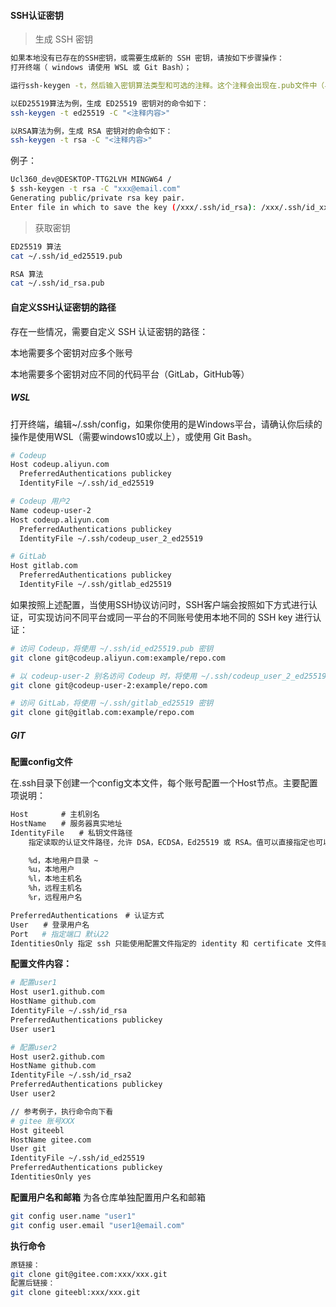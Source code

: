 #### SSH认证密钥

> 生成 SSH 密钥

```bash
如果本地没有已存在的SSH密钥，或需要生成新的 SSH 密钥，请按如下步骤操作：
打开终端（ windows 请使用 WSL 或 Git Bash）；

运行ssh-keygen -t，然后输入密钥算法类型和可选的注释。这个注释会出现在.pub文件中（与认证无关），一般可使用邮箱作为注释内容。

以ED25519算法为例，生成 ED25519 密钥对的命令如下：
ssh-keygen -t ed25519 -C "<注释内容>"

以RSA算法为例，生成 RSA 密钥对的命令如下：
ssh-keygen -t rsa -C "<注释内容>"
```

例子：

```bash
Ucl360_dev@DESKTOP-TTG2LVH MINGW64 /
$ ssh-keygen -t rsa -C "xxx@email.com"
Generating public/private rsa key pair.
Enter file in which to save the key (/xxx/.ssh/id_rsa): /xxx/.ssh/id_xxx
```

> 获取密钥

```bash
ED25519 算法
cat ~/.ssh/id_ed25519.pub

RSA 算法
cat ~/.ssh/id_rsa.pub
```

#### 自定义SSH认证密钥的路径

存在一些情况，需要自定义 SSH 认证密钥的路径：

本地需要多个密钥对应多个账号

本地需要多个密钥对应不同的代码平台（GitLab，GitHub等）

##### WSL

打开终端，编辑\~/.ssh/config，如果你使用的是Windows平台，请确认你后续的操作是使用WSL（需要windows10或以上），或使用 Git Bash。

```bash
# Codeup
Host codeup.aliyun.com
  PreferredAuthentications publickey
  IdentityFile ~/.ssh/id_ed25519

# Codeup 用户2
Name codeup-user-2
Host codeup.aliyun.com
  PreferredAuthentications publickey
  IdentityFile ~/.ssh/codeup_user_2_ed25519

# GitLab
Host gitlab.com
  PreferredAuthentications publickey
  IdentityFile ~/.ssh/gitlab_ed25519
```

如果按照上述配置，当使用SSH协议访问时，SSH客户端会按照如下方式进行认证，可实现访问不同平台或同一平台的不同账号使用本地不同的 SSH key 进行认证：

```bash
# 访问 Codeup，将使用 ~/.ssh/id_ed25519.pub 密钥
git clone git@codeup.aliyun.com:example/repo.com

# 以 codeup-user-2 别名访问 Codeup 时，将使用 ~/.ssh/codeup_user_2_ed25519 密钥 
git clone git@codeup-user-2:example/repo.com

# 访问 GitLab，将使用 ~/.ssh/gitlab_ed25519 密钥
git clone git@gitlab.com:example/repo.com
```

##### GIT

**配置config文件**

在.ssh目录下创建一个config文本文件，每个账号配置一个Host节点。主要配置项说明：

```bash
Host    　　# 主机别名
HostName　　# 服务器真实地址
IdentityFile　　# 私钥文件路径
	指定读取的认证文件路径，允许 DSA，ECDSA，Ed25519 或 RSA。值可以直接指定也可以用一下参数代替：

	%d，本地用户目录 ~
	%u，本地用户
	%l，本地主机名
	%h，远程主机名
	%r，远程用户名	

PreferredAuthentications　# 认证方式
User　　# 登录用户名
Port   # 指定端口 默认22
IdentitiesOnly 指定 ssh 只能使用配置文件指定的 identity 和 certificate 文件或通过 ssh 命令行通过身份验证，即使 ssh-agent 或 PKCS11Provider 提供了多个 identities。值可以为 no(default)/yes。
```

**配置文件内容：**

```bash
# 配置user1 
Host user1.github.com
HostName github.com
IdentityFile ~/.ssh/id_rsa
PreferredAuthentications publickey
User user1

# 配置user2
Host user2.github.com
HostName github.com
IdentityFile ~/.ssh/id_rsa2
PreferredAuthentications publickey
User user2

// 参考例子，执行命令向下看
# gitee 账号XXX
Host giteebl
HostName gitee.com
User git
IdentityFile ~/.ssh/id_ed25519
PreferredAuthentications publickey
IdentitiesOnly yes
```

**配置用户名和邮箱**
为各仓库单独配置用户名和邮箱

```bash
git config user.name "user1"
git config user.email "user1@email.com"
```

**执行命令**

```bash
原链接：
git clone git@gitee.com:xxx/xxx.git
配置后链接：
git clone giteebl:xxx/xxx.git
```

